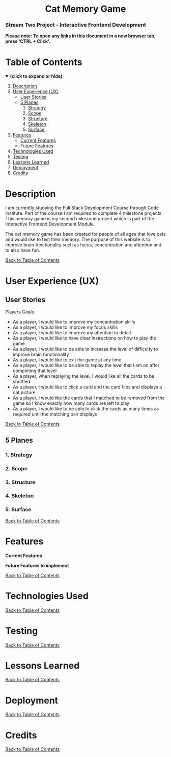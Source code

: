 <h1 align="center">Cat Memory Game</h1>

<h3>Stream Two Project - Interactive Frontend Development</h3>

**Please note: To open any links in this document in a new browser tab, press 'CTRL + Click'.**

<a id=#table-of-contents></a>
# Table of Contents
<details open>
<summary><b>(click to expand or hide)</b></summary>
<!-- Markdown TOC -->

1. [Description](#description)
2. [User Experience (UX)](#user-experience-(ux))
   * [User Stories](#user-stories)
   * [5 Planes](#5-planes)
     1. [Strategy](#strategy)
     2. [Scope](#scope)
     3. [Structure](#structure)
     4. [Skeleton](#skeleton)
     5. [Surface](#surface)
3. [Features](#features)
   * [Current Features](#current-features)
   * [Future Features](#future-features)
4. [Technologies Used](#technologies-used)
5. [Testing](#testing)
6. [Lessons Learned](#lessons-learned)
7. [Deployment](#deployment)
8. [Credits](#credits)

<!-- /Markdown TOC -->
</details>

<a id="description"></a>
# Description  

I am currently studying the Full Stack Development Course through Code Institute.
Part of the course I am required to complete 4 milestone projects.
This memory game is my second milestone project which is part of the 
Interactive Frontend Development Module.

The cat memory game has been created for people of all ages that love cats and 
would like to test their memory.
The purpose of this website is to improve brain functionality such as focus, 
concentration and attention and to also have fun.

[Back to Table of Contents](#table-of-contents)

<a id="user-experience-(ux)"></a>
# User Experience (UX)

<a id="user-stories"></a>
## User Stories

Players Goals

* As a player, I would like to improve my concentration skills
* As a player, I would like to improve my focus skills
* As a player, I would like to improve my attention to detail
* As a player, I would like to have clear instructions on how to play the game
* As a player, I would like to be able to increase the level of difficulty to improve
brain functionality
* As a player, I would like to exit the game at any time
* As a player, I would like to be able to replay the level that I am on after
completing that level
* As a player, when replaying the level, I would like all the cards to be shuffled
* As a player, I would like to click a card and the card flips and displays a cat picture
* As a player, I would like the cards that I matched to be removed from the game so I know
exactly how many cards are left to play
* As a player, I would like to be able to click the cards as many times as required
until the matching pair displays

[Back to Table of Contents](#table-of-contents)

<a id="5-planes"></a>
## 5 Planes

<a id="strategy"></a>
### 1. Strategy

<a id="scope"></a>
### 2. Scope

<a id="structure"></a>
### 3. Structure

<a id="skeleton"></a>
### 4. Skeleton

<a id="surface"></a>
### 5. Surface

[Back to Table of Contents](#table-of-contents)

<a id="features"></a>
# Features

<a id="current-features"></a>
**Current Features**

<a id="future-features"></a>
**Future Features to implement**

[Back to Table of Contents](#table-of-contents)

<a id="technologies-used"></a>
# Technologies Used

[Back to Table of Contents](#table-of-contents)
<a id="testing"></a>
# Testing

[Back to Table of Contents](#table-of-contents)

<a id="lessons-learned"></a>
# Lessons Learned

[Back to Table of Contents](#table-of-contents)

<a id="deployment"></a>
# Deployment

[Back to Table of Contents](#table-of-contents)

<a id="credits"></a>
# Credits

[Back to Table of Contents](#table-of-contents)